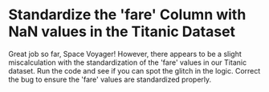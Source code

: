 # Standardize the 'fare' Column with NaN values in the Titanic Dataset

Great job so far, Space Voyager! However, there appears to be a slight miscalculation with the standardization of the 'fare' values in our Titanic dataset. Run the code and see if you can spot the glitch in the logic. Correct the bug to ensure the 'fare' values are standardized properly.